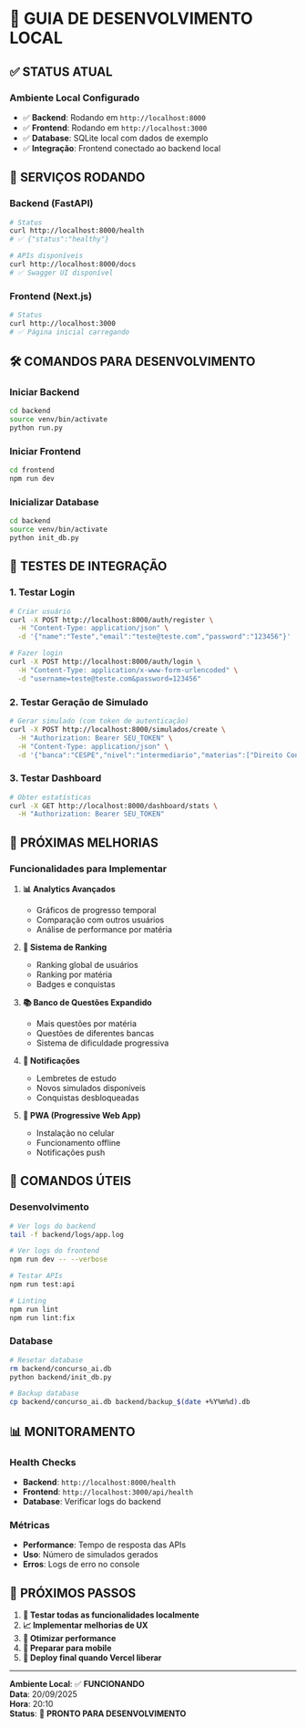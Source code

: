 # 🚀 **GUIA DE DESENVOLVIMENTO LOCAL**

## ✅ **STATUS ATUAL**

### **Ambiente Local Configurado**
- ✅ **Backend**: Rodando em `http://localhost:8000`
- ✅ **Frontend**: Rodando em `http://localhost:3000`
- ✅ **Database**: SQLite local com dados de exemplo
- ✅ **Integração**: Frontend conectado ao backend local

## 🔧 **SERVIÇOS RODANDO**

### **Backend (FastAPI)**
```bash
# Status
curl http://localhost:8000/health
# ✅ {"status":"healthy"}

# APIs disponíveis
curl http://localhost:8000/docs
# ✅ Swagger UI disponível
```

### **Frontend (Next.js)**
```bash
# Status
curl http://localhost:3000
# ✅ Página inicial carregando
```

## 🛠️ **COMANDOS PARA DESENVOLVIMENTO**

### **Iniciar Backend**
```bash
cd backend
source venv/bin/activate
python run.py
```

### **Iniciar Frontend**
```bash
cd frontend
npm run dev
```

### **Inicializar Database**
```bash
cd backend
source venv/bin/activate
python init_db.py
```

## 🧪 **TESTES DE INTEGRAÇÃO**

### **1. Testar Login**
```bash
# Criar usuário
curl -X POST http://localhost:8000/auth/register \
  -H "Content-Type: application/json" \
  -d '{"name":"Teste","email":"teste@teste.com","password":"123456"}'

# Fazer login
curl -X POST http://localhost:8000/auth/login \
  -H "Content-Type: application/x-www-form-urlencoded" \
  -d "username=teste@teste.com&password=123456"
```

### **2. Testar Geração de Simulado**
```bash
# Gerar simulado (com token de autenticação)
curl -X POST http://localhost:8000/simulados/create \
  -H "Authorization: Bearer SEU_TOKEN" \
  -H "Content-Type: application/json" \
  -d '{"banca":"CESPE","nivel":"intermediario","materias":["Direito Constitucional"]}'
```

### **3. Testar Dashboard**
```bash
# Obter estatísticas
curl -X GET http://localhost:8000/dashboard/stats \
  -H "Authorization: Bearer SEU_TOKEN"
```

## 🎯 **PRÓXIMAS MELHORIAS**

### **Funcionalidades para Implementar**
1. **📊 Analytics Avançados**
   - Gráficos de progresso temporal
   - Comparação com outros usuários
   - Análise de performance por matéria

2. **🎯 Sistema de Ranking**
   - Ranking global de usuários
   - Ranking por matéria
   - Badges e conquistas

3. **📚 Banco de Questões Expandido**
   - Mais questões por matéria
   - Questões de diferentes bancas
   - Sistema de dificuldade progressiva

4. **🔔 Notificações**
   - Lembretes de estudo
   - Novos simulados disponíveis
   - Conquistas desbloqueadas

5. **📱 PWA (Progressive Web App)**
   - Instalação no celular
   - Funcionamento offline
   - Notificações push

## 🚀 **COMANDOS ÚTEIS**

### **Desenvolvimento**
```bash
# Ver logs do backend
tail -f backend/logs/app.log

# Ver logs do frontend
npm run dev -- --verbose

# Testar APIs
npm run test:api

# Linting
npm run lint
npm run lint:fix
```

### **Database**
```bash
# Resetar database
rm backend/concurso_ai.db
python backend/init_db.py

# Backup database
cp backend/concurso_ai.db backend/backup_$(date +%Y%m%d).db
```

## 📊 **MONITORAMENTO**

### **Health Checks**
- **Backend**: `http://localhost:8000/health`
- **Frontend**: `http://localhost:3000/api/health`
- **Database**: Verificar logs do backend

### **Métricas**
- **Performance**: Tempo de resposta das APIs
- **Uso**: Número de simulados gerados
- **Erros**: Logs de erro no console

## 🎉 **PRÓXIMOS PASSOS**

1. **🧪 Testar todas as funcionalidades localmente**
2. **📈 Implementar melhorias de UX**
3. **🔧 Otimizar performance**
4. **📱 Preparar para mobile**
5. **🚀 Deploy final quando Vercel liberar**

---

**Ambiente Local**: ✅ **FUNCIONANDO**  
**Data**: 20/09/2025  
**Hora**: 20:10  
**Status**: 🚀 **PRONTO PARA DESENVOLVIMENTO**
